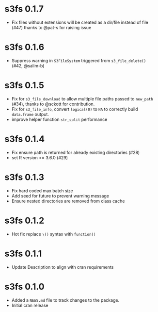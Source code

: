 # s3fs 0.1.7

* Fix files without extensions will be created as a dir/file instead of file (#47) thanks to @pat-s for raising issue

# s3fs 0.1.6

* Suppress warning in `S3FileSystem` triggered from `s3_file_delete()` (#42, @salim-b)

# s3fs 0.1.5

* Fix for `s3_file_download` to allow multiple file paths passed to `new_path` (#34), thanks to @sckott for contribution.
* Fix for `s3_file_info`, convert `logical(0)` to `NA` to correctly build `data.frame` output.
* improve helper function `str_split` performance

# s3fs 0.1.4

* Fix ensure path is returned for already existing directories (#28)
* set R version >= 3.6.0 (#29)

# s3fs 0.1.3

* Fix hard coded max batch size
* Add seed for future to prevent warning message
* Ensure nested directories are removed from class cache

# s3fs 0.1.2

* Hot fix replace `\()` syntax with `function()`

# s3fs 0.1.1

* Update Description to align with cran requirements

# s3fs 0.1.0

* Added a `NEWS.md` file to track changes to the package.
* Initial cran release
